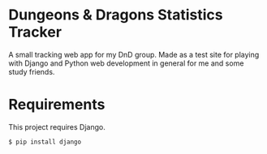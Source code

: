 # Dungeons & Dragons Statistics Tracker

A small tracking web app for my DnD group.
Made as a test site for playing with Django and Python web development in general for me and some study friends.

# Requirements

This project requires Django.


    $ pip install django
